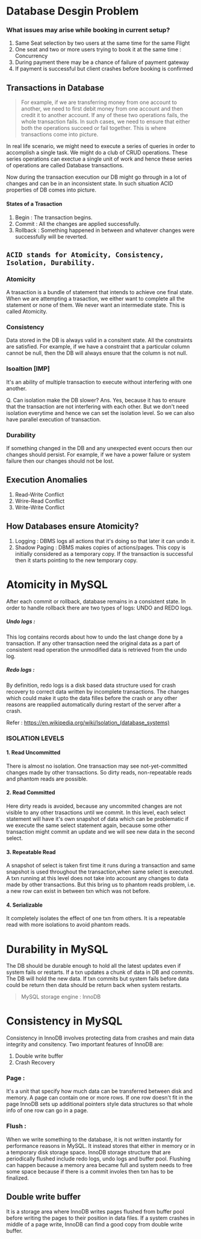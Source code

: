 #  Database Desgin Problem
   ### What issues may arise while booking in current setup?
   1. Same Seat selection by two users at the same time for the same Flight
   2. One seat and two or more users trying to book it at the same time : Concurrency
   3. During payment there may be a chance of failure of payment gateway
   4. If payment is successful but client crashes before booking is confirmed


## Transactions in Database
> For example, if we are transferring money from one account to another, we need to first debit money from one account and then credit it to another account. If any of these two operations fails, the whole transaction fails. In such cases, we need to ensure that either both the operations succeed or fail together. This is where transactions come into picture.

In real life scenario, we might need to execute a series of queries in order to accomplish a single task. 
We might do a club of CRUD operations. These series operations can exectue a single unit of work and hence these series of operations are called Database transactions.

Now during the transaction execution our DB might go through in a lot of changes and can be in an inconsistent state.
In such situation ACID properties of DB comes into picture.

#### States of a Trasaction
 1. Begin : The transaction begins.
 2. Commit : All the changes are applied successfully.
 3. Rollback : Something happened in between and whatever changes were successfully will be reverted.

## ``` ACID stands for Atomicity, Consistency, Isolation, Durability.  ```

### Atomicity
A trasaction is a bundle of statement that intends to achieve one final state. When we are attempting a trasaction, we either want to complete all the statement or none of them. We never want an intermediate state. This is called Atomicity.


### Consistency
Data stored in the DB is always valid in a consitent state. All the constraints are satisfied. For example, if we have a constraint that a particular column cannot be null, then the DB will always ensure that the column is not null.

### Isoaltion [IMP]
It's an ability of multiple transaction to execute without interfering with one another.

Q. Can isolation make the DB slower?
Ans. Yes, because it has to ensure that the transaction are not interfering with each other. But we don't need isolation everytime and hence we can set the isolation level. So we can also have parallel execution of transaction.

### Durability
If something changed in the DB and any unexpected event occurs then our changes should persist. For example, if we have a power failure or system failure then our changes should not be lost.

## Execution Anomalies
1. Read-Write Conflict
2. Wrire-Read Conflict
3. Write-Write Conflict


## How Databases ensure Atomicity?
1. Logging : DBMS logs all actions that it's doing so that later it can undo it.
2. Shadow Paging : DBMS makes copies of actions/pages. This copy is initially considered as a temporary copy. If the transaction is successful then it starts pointing to the new temporary copy.

# Atomicity in MySQL
After each commit or rollback, database remains in a consistent state.
In order to handle rollback there are two types of logs: UNDO and REDO logs.

##### Undo logs : 
This log contains records about how to undo the last change done by a transaction. If any other transaction need the original data as a part of consistent read operation the unmodified data is retrieved from the undo log.

##### Redo logs :
By definition, redo logs is a disk based data structure used for crash recovery to correct data written by incomplete transactions. The changes which could make it upto the data filles before the crash or any other reasons are reapplied automatically during restart of the server after a crash.

Refer  : https://en.wikipedia.org/wiki/Isolation_(database_systems)

### ISOLATION LEVELS

#### 1. Read Uncommitted
There is almost no isolation. One transaction may see not-yet-committed changes made by other transactions. So dirty reads, non-repeatable reads and phantom reads are possible.

#### 2. Read Committed
Here dirty reads is avoided, because any uncommited changes are not visible to any other trasactions until we commit.
In this level, each select statement will have it's own snapshot of data which can be problematic if we execute the same select statement again, because some other transaction might commit an update and we will see new data in the second select. 

#### 3. Repeatable Read
A snapshot of select is taken first time it runs during a transaction and same snapshot is used throughout the transaction,when same select is executed.
A txn running at this level does not take into account any changes to data made by other transactions.
But this bring us to phantom reads problem, i.e. a new row can exist in between txn which was not before.

#### 4. Serializable
It completely isolates the effect of one txn from others. It is a repeatable read with more isolations to avoid phantom reads.


# Durability in MySQL
The DB should be durable enough to hold all the latest updates even if system fails or restarts. 
If a txn updates a chunk of data in DB and commits. The DB will hold the new data. If txn commits but system fails before data could be return then data should be return back when system restarts.

> MySQL storage engine : InnoDB

# Consistency in MySQL
Consistency in InnoDB involves protecting data from crashes and main data integrity and consitency.
Two important features of InnoDB are:
1. Double write buffer
2. Crash Recovery

### Page  : 
It's a unit that specify how much data can be transferred between disk and memory. A page can contain one or more rows. If one row doesn't fit in the page InnoDB sets up additional pointers style data structures so that whole info of one row can go in a page.

### Flush :
When we write something to the database, it is not written instantly for performance reasons in MySQL. It instead stores that either in memory or in a temporary disk storage space. InnoDB storage structure that are periodically flushed include redo logs, undo logs and buffer pool.
Flushing can happen because a memory area became full and system needs to free some space because if there is a commit involes then txn has to be finalized.

## Double write buffer
It is a storage area where InnoDB writes pages flushed from buffer pool before writing the pages to their position in data files. If a system crashes in middle of a page write, InnoDB can find a good copy from double write buffer.

